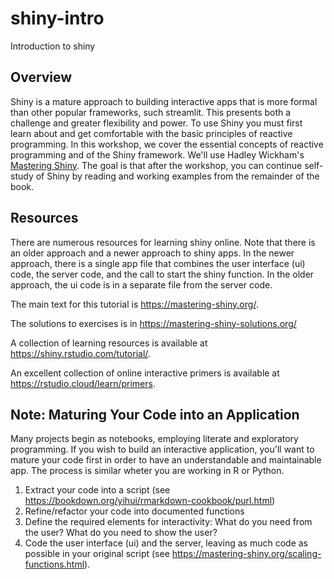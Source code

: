 # shiny-intro
Introduction to shiny 

## Overview

Shiny is a mature approach to building interactive apps that is more formal than other popular frameworks, such streamlit. This presents both a challenge and greater flexibility and power. To use Shiny you must first learn about and get comfortable with the basic principles of reactive programming. In this workshop, we cover the essential concepts of reactive programming and of the Shiny framework. We'll use Hadley Wickham's [Mastering Shiny](https://mastering-shiny.org/). The goal is that after the workshop, you can continue self-study of Shiny by reading and working examples from the remainder of the book.



## Resources

There are numerous resources for learning shiny online. Note that there is an older approach and a newer approach to shiny apps. In the newer approach, there is a single app file that combines the user interface (ui) code, the server code, and the call to start the shiny function. In the older approach, the ui code is in a separate file from the server code. 

The main text for this tutorial is https://mastering-shiny.org/.

The solutions to exercises is in https://mastering-shiny-solutions.org/

A collection of learning resources is available at https://shiny.rstudio.com/tutorial/. 

An excellent collection of online interactive primers is available at https://rstudio.cloud/learn/primers.

## Note: Maturing Your Code into an Application

Many projects begin as notebooks, employing literate and exploratory programming. If you wish to build an interactive application, you'll want to mature your code first in order to have an understandable and maintainable app. The process is similar wheter you are working in R or Python. 

1. Extract your code into a script (see https://bookdown.org/yihui/rmarkdown-cookbook/purl.html)
2. Refine/refactor your code into documented functions 
3. Define the required elements for interactivity: What do you need from the user? What do you need to show the user?
4. Code the user interface (ui) and the server, leaving as much code as possible in your original script (see https://mastering-shiny.org/scaling-functions.html). 
